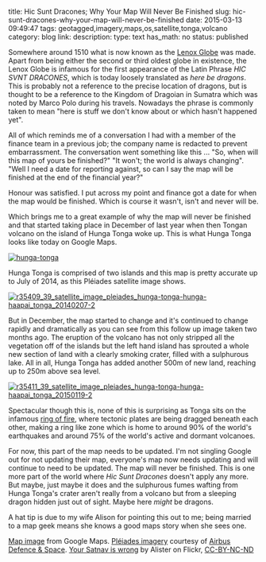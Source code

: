 title: Hic Sunt Dracones; Why Your Map Will Never Be Finished
slug: hic-sunt-dracones-why-your-map-will-never-be-finished
date: 2015-03-13 09:49:47
tags: geotagged,imagery,maps,os,satellite,tonga,volcano
category: blog
link: 
description: 
type: text
has_math: no
status: published

Somewhere around 1510 what is now known as the [Lenox Globe](https://en.wikipedia.org/wiki/Hunt-Lenox_Globe "https://en.wikipedia.org/wiki/Hunt-Lenox_Globe") was made. Apart from being either the second or third oldest globe in existence, the Lenox Globe is infamous for the first appearance of the Latin Phrase *HIC SVNT DRACONES*, which is today loosely translated as *here be dragons*. This is probably not a reference to the precise location of dragons, but is thought to be a reference to the Kingdom of Dragoian in Sumatra which was noted by Marco Polo during his travels. Nowadays the phrase is commonly taken to mean "here is stuff we don't know about or which hasn't happened yet".

All of which reminds me of a conversation I had with a member of the finance team in a previous job; the company name is redacted to prevent embarrassment. The conversation went something like this ... "So, when will this map of yours be finished?" "It won't; the world is always changing". "Well I need a date for reporting against, so can I say the map will be finished at the end of the financial year?"

<!-- TEASER_END -->

Honour was satisfied. I put across my point and finance got a date for when the map would be finished. Which is course it wasn't, isn't and never will be.

Which brings me to a great example of why the map will never be finished and that started taking place in December of last year when then Tongan volcano on the island of Hunga Tonga woke up. This is what Hunga Tonga looks like today on Google Maps.

[![hunga-tonga](/wp-content/uploads/2015/03/hunga-tonga.png)](/wp-content/uploads/2015/03/hunga-tonga.png "/wp-content/uploads/2015/03/hunga-tonga.png")

Hunga Tonga is comprised of two islands and this map is pretty accurate up to July of 2014, as this Pléiades satellite image shows.

[![r35409_39_satellite_image_pleiades_hunga-tonga-hunga-haapai_tonga_20140207-2](/wp-content/uploads/2015/03/r35409_39_satellite_image_pleiades_hunga-tonga-hunga-haapai_tonga_20140207-2.jpg)](/wp-content/uploads/2015/03/r35409_39_satellite_image_pleiades_hunga-tonga-hunga-haapai_tonga_20140207-2.jpg "/wp-content/uploads/2015/03/r35409_39_satellite_image_pleiades_hunga-tonga-hunga-haapai_tonga_20140207-2.jpg")

But in December, the map started to change and it's continued to change rapidly and dramatically as you can see from this follow up image taken two months ago. The eruption of the volcano has not only stripped all the vegetation off of the islands but the left hand island has sprouted a whole new section of land with a clearly smoking crater, filled with a sulphurous lake. All in all, Hunga Tonga has added another 500m of new land, reaching up to 250m above sea level.

[![r35411_39_satellite_image_pleiades_hunga-tonga-hunga-haapai_tonga_20150119-2](/wp-content/uploads/2015/03/r35411_39_satellite_image_pleiades_hunga-tonga-hunga-haapai_tonga_20150119-2.jpg)](/wp-content/uploads/2015/03/r35411_39_satellite_image_pleiades_hunga-tonga-hunga-haapai_tonga_20150119-2.jpg "/wp-content/uploads/2015/03/r35411_39_satellite_image_pleiades_hunga-tonga-hunga-haapai_tonga_20150119-2.jpg")

Spectacular though this is, none of this is surprising as Tonga sits on the infamous [ring of fire](https://en.wikipedia.org/wiki/Ring_of_Fire "https://en.wikipedia.org/wiki/Ring_of_Fire"), where tectonic plates are being dragged beneath each other, making a ring like zone which is home to around 90% of the world's earthquakes and around 75% of the world's active and dormant volcanoes.

For now, this part of the map needs to be updated. I'm not singling Google out for not updating their map, everyone's map now needs updating and will continue to need to be updated. The map will never be finished. This is one more part of the world where *Hic Sunt Dracones* doesn't apply any more. But maybe, just maybe it does and the sulphurous fumes wafting from Hunga Tonga's crater aren't really from a volcano but from a sleeping dragon hidden just out of sight. Maybe here *might* be dragons.

A hat tip is due to my wife Alison for pointing this out to me; being married to a map geek means she knows a good maps story when she sees one.



[Map image](https://www.google.com/maps/@-20.5463377,-175.3973807,14z "https://www.google.com/maps/@-20.5463377,-175.3973807,14z") from Google Maps. [Pléiades imagery](https://www.geo-airbusds.com/en/6322-eruption-of-a-volcano-in-the-tonga-archipelago-pleiades-captures-the-birth-of-a-new-island "https://www.geo-airbusds.com/en/6322-eruption-of-a-volcano-in-the-tonga-archipelago-pleiades-captures-the-birth-of-a-new-island") courtesy of [Airbus Defence & Space](https://www.geo-airbusds.com/ "https://www.geo-airbusds.com/"). [Your Satnav is wrong](https://www.flickr.com/photos/alisterb/3410004584/ "https://www.flickr.com/photos/alisterb/3410004584/") by Alister on Flickr, [CC-BY-NC-ND](https://creativecommons.org/licenses/by-nc-nd/2.0/ "https://creativecommons.org/licenses/by-nc-nd/2.0/")


